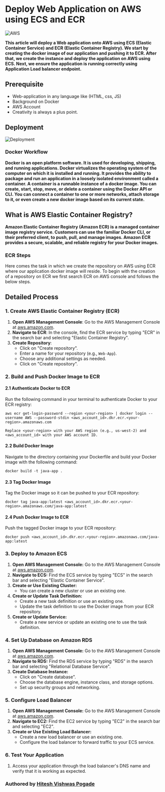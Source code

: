 # Deploy Web Application on AWS using ECS and ECR

![AWS](https://i.imgur.com/ZVH65Tj.jpg)

**This article will deploy a Web application onto AWS using ECS (Elastic Container Service) and ECR (Elastic Container Registry). We start by creating the docker image of our application and pushing it to ECR. After that, we create the instance and deploy the application on AWS using ECS. Next, we ensure the application is running correctly using Application Load balancer endpoint.**

## Prerequisite

* Web-application in any language like (HTML, css, JS)
* Background on Docker
* AWS Account
* Creativity is always a plus point.

## Deployment

![Deployment](https://i.imgur.com/BryX8UL.jpg)

### Docker Workflow

**Docker is an open platform software. It is used for developing, shipping, and running applications. Docker virtualizes the operating system of the computer on which it is installed and running. It provides the ability to package and run an application in a loosely isolated environment called a container. A container is a runnable instance of a docker image. You can create, start, stop, move, or delete a container using the Docker API or CLI. You can connect a container to one or more networks, attach storage to it, or even create a new docker image based on its current state.**

## What is AWS Elastic Container Registry?

**Amazon Elastic Container Registry (Amazon ECR) is a managed container image registry service. Customers can use the familiar Docker CLI, or their preferred client, to push, pull, and manage images. Amazon ECR provides a secure, scalable, and reliable registry for your Docker images.**

### ECR Steps

Here comes the task in which we create the repository on AWS using ECR where our application docker image will reside. To begin with the creation of a repository on ECR we first search ECR on AWS console and follows the below steps.


## Detailed Process

### 1. Create AWS Elastic Container Registry (ECR)

1. **Open AWS Management Console**: Go to the AWS Management Console at [aws.amazon.com](https://aws.amazon.com/).
2. **Navigate to ECR**: In the console, find the ECR service by typing "ECR" in the search bar and selecting "Elastic Container Registry".
3. **Create Repository**:
   - Click on "Create repository".
   - Enter a name for your repository (e.g., `Web-App`).
   - Choose any additional settings as needed.
   - Click on "Create repository".

### 2. Build and Push Docker Image to ECR

#### 2.1 Authenticate Docker to ECR

Run the following command in your terminal to authenticate Docker to your ECR registry:

```
aws ecr get-login-password --region <your-region> | docker login --username AWS --password-stdin <aws_account_id>.dkr.ecr.<your-region>.amazonaws.com

Replace <your-region> with your AWS region (e.g., us-west-2) and <aws_account_id> with your AWS account ID.
```
#### 2.2 Build Docker Image

Navigate to the directory containing your Dockerfile and build your Docker image with the following command:

```
docker build -t java-app .
```
#### 2.3 Tag Docker Image

Tag the Docker image so it can be pushed to your ECR repository:

```
docker tag java-app:latest <aws_account_id>.dkr.ecr.<your-region>.amazonaws.com/java-app:latest
```

#### 2.4 Push Docker Image to ECR

Push the tagged Docker image to your ECR repository:

```
docker push <aws_account_id>.dkr.ecr.<your-region>.amazonaws.com/java-app:latest
```
### 3. Deploy to Amazon ECS
1. **Open AWS Management Console:** Go to the AWS Management Console at [aws.amazon.com](https://aws.amazon.com).
2. **Navigate to ECS:** Find the ECS service by typing "ECS" in the search bar and selecting "Elastic Container Service".
3. **Create or Use Existing Cluster:**
   - You can create a new cluster or use an existing one.
4. **Create or Update Task Definition:**
   - Create a new task definition or use an existing one.
   - Update the task definition to use the Docker image from your ECR repository.
5. **Create or Update Service:**
   - Create a new service or update an existing one to use the task definition.

### 4. Set Up Database on Amazon RDS
1. **Open AWS Management Console:** Go to the AWS Management Console at [aws.amazon.com](https://aws.amazon.com).
2. **Navigate to RDS:** Find the RDS service by typing "RDS" in the search bar and selecting "Relational Database Service".
3. **Create Database Instance:**
   - Click on "Create database".
   - Choose the database engine, instance class, and storage options.
   - Set up security groups and networking.

### 5. Configure Load Balancer
1. **Open AWS Management Console:** Go to the AWS Management Console at [aws.amazon.com](https://aws.amazon.com).
2. **Navigate to EC2:** Find the EC2 service by typing "EC2" in the search bar and selecting "EC2".
3. **Create or Use Existing Load Balancer:**
   - Create a new load balancer or use an existing one.
   - Configure the load balancer to forward traffic to your ECS service.

### 6. Test Your Application
1. Access your application through the load balancer's DNS name and verify that it is working as expected.

### Authored by [Hitesh Vishwas Pogade](https://github.com/GetPlaced60)




















